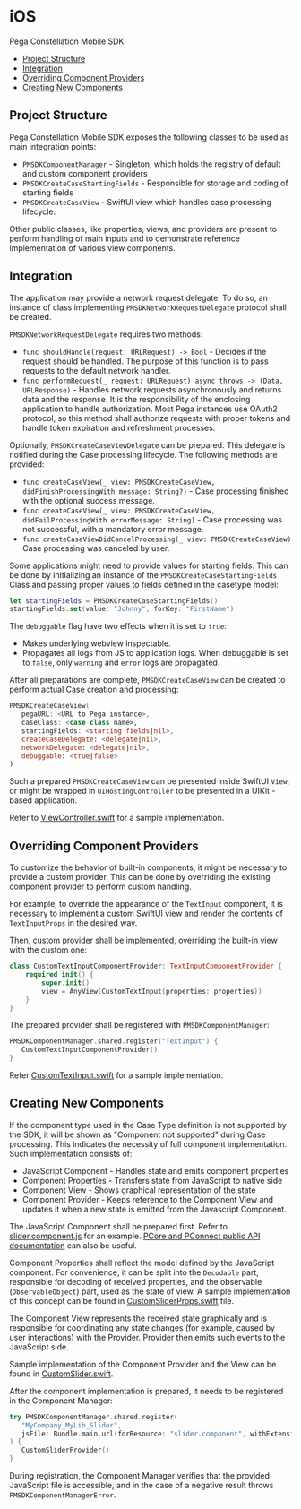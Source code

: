 
iOS
=================

Pega Constellation Mobile SDK

- [Project Structure](#project-structure)
- [Integration](#integration)
- [Overriding Component Providers](#overriding-component-providers)
- [Creating New Components](#creating-new-components)

Project Structure
-----------------

Pega Constellation Mobile SDK exposes the following classes to be used as main integration points:

* `PMSDKComponentManager` - Singleton, which holds the registry of default and custom component providers
* `PMSDKCreateCaseStartingFields` - Responsible for storage and coding of starting fields
* `PMSDKCreateCaseView` - SwiftUI view which handles case processing lifecycle.

Other public classes, like properties, views, and providers are present to perform handling of main inputs and to demonstrate reference implementation of various view components.

Integration
-----------

The application may provide a network request delegate. To do so, an instance of class implementing `PMSDKNetworkRequestDelegate` protocol shall be created.

`PMSDKNetworkRequestDelegate` requires two methods:
* `func shouldHandle(request: URLRequest) -> Bool` - Decides if the request should be handled. The purpose of this function is to pass requests to the default network handler.
* `func performRequest(_ request: URLRequest) async throws -> (Data, URLResponse)` - Handles network requests asynchronously and returns data and the response.
   It is the responsibility of the enclosing application to handle authorization. Most Pega instances use OAuth2 protocol, so this method shall authorize requests with proper tokens and handle token expiration and refreshment processes.

Optionally, `PMSDKCreateCaseViewDelegate` can be prepared. This delegate is notified during the Case processing lifecycle. The following methods are provided:

* `func createCaseView(_ view: PMSDKCreateCaseView, didFinishProcessingWith message: String?)` - Case processing finished with the optional success message.
* `func createCaseView(_ view: PMSDKCreateCaseView, didFailProcessingWith errorMessage: String)` - Case processing was not successful, with a mandatory error message.
* `func createCaseViewDidCancelProcessing(_ view: PMSDKCreateCaseView)` Case processing was canceled by user.

Some applications might need to provide values for starting fields. This can be done by initializing an instance of the `PMSDKCreateCaseStartingFields` Class and passing proper values to fields defined in the casetype model:

```swift
let startingFields = PMSDKCreateCaseStartingFields()
startingFields.set(value: "Johnny", forKey: "FirstName")
``` 

The `debuggable` flag have two effects when it is set to `true`:
* Makes underlying webview inspectable.
* Propagates all logs from JS to application logs. When debuggable is set to `false`, only `warning` and `error` logs are propagated.

After all preparations are complete, `PMSDKCreateCaseView` can be created to perform actual Case creation and processing:

```swift
PMSDKCreateCaseView(
   pegaURL: <URL to Pega instance>,
   caseClass: <case class name>,
   startingFields: <starting fields|nil>,
   createCaseDelegate: <delegate|nil>,
   networkDelegate: <delegate|nil>,
   debuggable: <true|false>
)
```

Such a prepared `PMSDKCreateCaseView` can be presented inside SwiftUI `View`, or might be wrapped in `UIHostingController` to be presented in a UIKit - based application.

Refer to [ViewController.swift](SampleApp/SampleNativeSwiftApp/ViewController.swift) for a sample implementation.

Overriding Component Providers
------------------------------
 
To customize the behavior of built-in components, it might be necessary to provide a custom provider. This can be done by overriding the existing component provider to perform custom handling.

For example, to override the appearance of the `TextInput` component, it is necessary to implement a custom SwiftUI view and render the contents of `TextInputProps` in the desired way.

Then, custom provider shall be implemented, overriding the built-in view with the custom one:

```swift
class CustomTextInputComponentProvider: TextInputComponentProvider {
    required init() {
        super.init()
        view = AnyView(CustomTextInput(properties: properties))
    }
}
```

The prepared provider shall be registered with `PMSDKComponentManager`:

```swift
PMSDKComponentManager.shared.register("TextInput") {
   CustomTextInputComponentProvider()
}
```

Refer [CustomTextInput.swift](SampleApp/SampleNativeSwiftApp/Components/CustomTextInput.swift) for a sample implementation.

Creating New Components
-----------------------

If the component type used in the Case Type definition is not supported by the SDK, it will be shown as "Component not supported" during Case processing. This indicates the necessity of full component implementation. Such implementation consists of:

* JavaScript Component - Handles state and emits component properties
* Component Properties - Transfers state from JavaScript to native side
* Component View - Shows graphical representation of the state
* Component Provider - Keeps reference to the Component View and updates it when a new state is emitted from the Javascript Component.

The JavaScript Component shall be prepared first. Refer to [slider.component.js](SampleApp/SampleNativeSwiftApp/Components/Slider/slider.component.js) for an example. [PCore and PConnect public API documentation](https://docs.pega.com/bundle/pcore-pconnect/page/pcore-pconnect-public-apis/api/using-pcore-pconnect-public-apis.html) can also be useful.

Component Properties shall reflect the model defined by the JavaScript component. For convenience, it can be split into the `Decodable` part, responsible for decoding of received properties, and the observable (`ObservableObject`) part, used as the state of view. A sample implementation of this concept can be found in [CustomSliderProps.swift](SampleApp/SampleNativeSwiftApp/Components/Slider/CustomSliderProps.swift) file.

The Component View represents the received state graphically and is responsible for coordinating any state changes (for example, caused by user interactions) with the Provider. Provider then emits such events to the JavaScript side.

Sample implementation of the Component Provider and the View can be found in [CustomSlider.swift](SampleApp/SampleNativeSwiftApp/Components/Slider/CustomSlider.swift).

After the component implementation is prepared, it needs to be registered in the Component Manager:

```swift
try PMSDKComponentManager.shared.register(
   "MyCompany_MyLib_Slider",
   jsFile: Bundle.main.url(forResource: "slider.component", withExtension: "js")!
) {
   CustomSliderProvider()
}
``` 

During registration, the Component Manager verifies that the provided JavaScript file is accessible, and in the case of a negative result throws `PMSDKComponentManagerError`.
